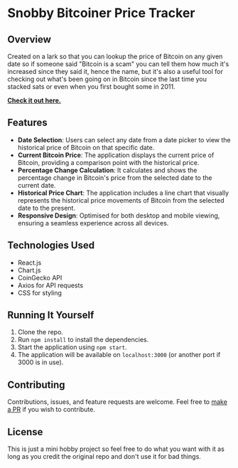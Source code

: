 # Snobby Bitcoiner Price Tracker

## Overview
Created on a lark so that you can lookup the price of Bitcoin on any given date so if someone said "Bitcoin is a scam" you can tell them how much it's increased since they said it, hence the name, but it's also a useful tool for checking out what's been going on in Bitcoin since the last time you stacked sats or even when you first bought some in 2011.

**[Check it out here.](https://xannythepleb.github.io/Smug-Bitcoiner/)**

## Features
- **Date Selection**: Users can select any date from a date picker to view the historical price of Bitcoin on that specific date.
- **Current Bitcoin Price**: The application displays the current price of Bitcoin, providing a comparison point with the historical price.
- **Percentage Change Calculation**: It calculates and shows the percentage change in Bitcoin's price from the selected date to the current date.
- **Historical Price Chart**: The application includes a line chart that visually represents the historical price movements of Bitcoin from the selected date to the present.
- **Responsive Design**: Optimised for both desktop and mobile viewing, ensuring a seamless experience across all devices.

## Technologies Used
- React.js
- Chart.js
- CoinGecko API
- Axios for API requests
- CSS for styling

## Running It Yourself
1. Clone the repo.
2. Run `npm install` to install the dependencies.
3. Start the application using `npm start`.
4. The application will be available on `localhost:3000` (or another port if 3000 is in use).

## Contributing
Contributions, issues, and feature requests are welcome. Feel free to [make a PR](https://github.com/xannythepleb/Smug-Bitcoiner/pulls) if you wish to contribute.

## License
This is just a mini hobby project so feel free to do what you want with it as long as you credit the original repo and don't use it for bad things.
